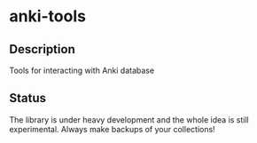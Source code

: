 # anki-tools

## Description
Tools for interacting with Anki database

## Status

The library is under heavy development and the whole idea is still experimental.
Always make backups of your collections!
